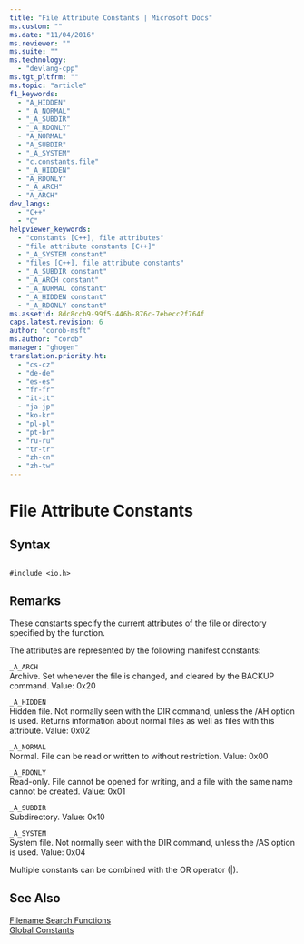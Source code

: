 ```yaml
---
title: "File Attribute Constants | Microsoft Docs"
ms.custom: ""
ms.date: "11/04/2016"
ms.reviewer: ""
ms.suite: ""
ms.technology: 
  - "devlang-cpp"
ms.tgt_pltfrm: ""
ms.topic: "article"
f1_keywords: 
  - "A_HIDDEN"
  - "_A_NORMAL"
  - "_A_SUBDIR"
  - "_A_RDONLY"
  - "A_NORMAL"
  - "A_SUBDIR"
  - "_A_SYSTEM"
  - "c.constants.file"
  - "_A_HIDDEN"
  - "A_RDONLY"
  - "_A_ARCH"
  - "A_ARCH"
dev_langs: 
  - "C++"
  - "C"
helpviewer_keywords: 
  - "constants [C++], file attributes"
  - "file attribute constants [C++]"
  - "_A_SYSTEM constant"
  - "files [C++], file attribute constants"
  - "_A_SUBDIR constant"
  - "_A_ARCH constant"
  - "_A_NORMAL constant"
  - "_A_HIDDEN constant"
  - "_A_RDONLY constant"
ms.assetid: 8dc8ccb9-99f5-446b-876c-7ebecc2f764f
caps.latest.revision: 6
author: "corob-msft"
ms.author: "corob"
manager: "ghogen"
translation.priority.ht: 
  - "cs-cz"
  - "de-de"
  - "es-es"
  - "fr-fr"
  - "it-it"
  - "ja-jp"
  - "ko-kr"
  - "pl-pl"
  - "pt-br"
  - "ru-ru"
  - "tr-tr"
  - "zh-cn"
  - "zh-tw"
---
```

# File Attribute Constants
## Syntax  
  
```  
  
#include <io.h>  
```  
  
## Remarks  
 These constants specify the current attributes of the file or directory specified by the function.  
  
 The attributes are represented by the following manifest constants:  
  
 `_A_ARCH`  
 Archive. Set whenever the file is changed, and cleared by the BACKUP command. Value: 0x20  
  
 `_A_HIDDEN`  
 Hidden file. Not normally seen with the DIR command, unless the /AH option is used. Returns information about normal files as well as files with this attribute. Value: 0x02  
  
 `_A_NORMAL`  
 Normal. File can be read or written to without restriction. Value: 0x00  
  
 `_A_RDONLY`  
 Read-only. File cannot be opened for writing, and a file with the same name cannot be created. Value: 0x01  
  
 `_A_SUBDIR`  
 Subdirectory. Value: 0x10  
  
 `_A_SYSTEM`  
 System file. Not normally seen with the DIR command, unless the /AS option is used. Value: 0x04  
  
 Multiple constants can be combined with the OR operator (&#124;).  
  
## See Also  
 [Filename Search Functions](../c-runtime-library/filename-search-functions.md)   
 [Global Constants](../c-runtime-library/global-constants.md)